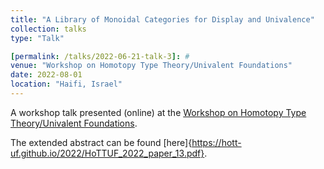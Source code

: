 ```yaml
---
title: "A Library of Monoidal Categories for Display and Univalence"
collection: talks
type: "Talk"

[permalink: /talks/2022-06-21-talk-3]: #
venue: "Workshop on Homotopy Type Theory/Univalent Foundations"
date: 2022-08-01
location: "Haifi, Israel"
---
```


A workshop talk presented (online) at the [Workshop on Homotopy Type Theory/Univalent Foundations](https://hott-uf.github.io/2022/).

The extended abstract can be found [here]{https://hott-uf.github.io/2022/HoTTUF_2022_paper_13.pdf}.